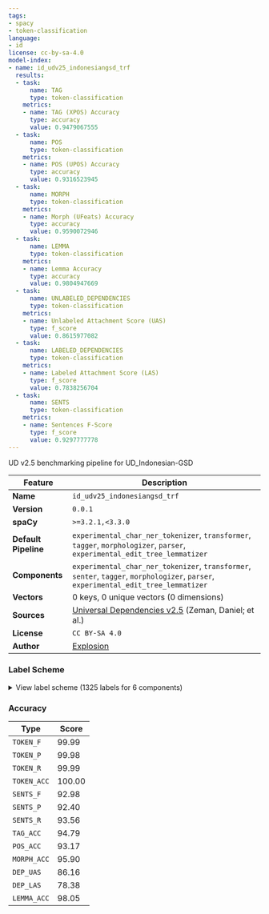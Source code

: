 ```yaml
---
tags:
- spacy
- token-classification
language:
- id
license: cc-by-sa-4.0
model-index:
- name: id_udv25_indonesiangsd_trf
  results:
  - task:
      name: TAG
      type: token-classification
    metrics:
    - name: TAG (XPOS) Accuracy
      type: accuracy
      value: 0.9479067555
  - task:
      name: POS
      type: token-classification
    metrics:
    - name: POS (UPOS) Accuracy
      type: accuracy
      value: 0.9316523945
  - task:
      name: MORPH
      type: token-classification
    metrics:
    - name: Morph (UFeats) Accuracy
      type: accuracy
      value: 0.9590072946
  - task:
      name: LEMMA
      type: token-classification
    metrics:
    - name: Lemma Accuracy
      type: accuracy
      value: 0.9804947669
  - task:
      name: UNLABELED_DEPENDENCIES
      type: token-classification
    metrics:
    - name: Unlabeled Attachment Score (UAS)
      type: f_score
      value: 0.8615977082
  - task:
      name: LABELED_DEPENDENCIES
      type: token-classification
    metrics:
    - name: Labeled Attachment Score (LAS)
      type: f_score
      value: 0.7838256704
  - task:
      name: SENTS
      type: token-classification
    metrics:
    - name: Sentences F-Score
      type: f_score
      value: 0.9297777778
---
```

UD v2.5 benchmarking pipeline for UD_Indonesian-GSD

| Feature | Description |
| --- | --- |
| **Name** | `id_udv25_indonesiangsd_trf` |
| **Version** | `0.0.1` |
| **spaCy** | `>=3.2.1,<3.3.0` |
| **Default Pipeline** | `experimental_char_ner_tokenizer`, `transformer`, `tagger`, `morphologizer`, `parser`, `experimental_edit_tree_lemmatizer` |
| **Components** | `experimental_char_ner_tokenizer`, `transformer`, `senter`, `tagger`, `morphologizer`, `parser`, `experimental_edit_tree_lemmatizer` |
| **Vectors** | 0 keys, 0 unique vectors (0 dimensions) |
| **Sources** | [Universal Dependencies v2.5](https://lindat.mff.cuni.cz/repository/xmlui/handle/11234/1-3105) (Zeman, Daniel; et al.) |
| **License** | `CC BY-SA 4.0` |
| **Author** | [Explosion](https://explosion.ai) |

### Label Scheme

<details>

<summary>View label scheme (1325 labels for 6 components)</summary>

| Component | Labels |
| --- | --- |
| **`experimental_char_ner_tokenizer`** | `TOKEN` |
| **`senter`** | `I`, `S` |
| **`tagger`** | `APP`, `ASP`, `ASP+PS2`, `ASP+PS3`, `ASP+T--`, `ASS`, `ASS+PS3`, `B--`, `B--+PS3`, `B--+T--`, `CC-`, `CC-+PS3`, `CC-+T--`, `CD-`, `CD-+PS3`, `CO-`, `CO-+PS3`, `D--`, `D--+PS2`, `D--+PS3`, `D--+T--`, `F--`, `F--+PS1`, `F--+PS2`, `F--+PS3`, `F--+T--`, `G--`, `G--+PS3`, `G--+T--`, `H--`, `H--+T--`, `I--`, `M--`, `M--+PS3`, `M--+T--`, `NOUN`, `NPD`, `NPD+PS2`, `NPD+PS3`, `NSD`, `NSD+PS1`, `NSD+PS2`, `NSD+PS3`, `NSD+T--`, `NSF`, `NSM`, `NSM+PS3`, `NUM`, `O--`, `PP1`, `PP1+T--`, `PP2`, `PP3`, `PP3+T--`, `PROPN`, `PS1`, `PS1+VSA`, `PS1+VSA+T--`, `PS2`, `PS2+VSA`, `PS3`, `PUNCT`, `R--`, `R--+PS1`, `R--+PS2`, `R--+PS3`, `S--`, `S--+PS3`, `T--`, `VERB`, `VPA`, `VSA`, `VSA+PS1`, `VSA+PS2`, `VSA+PS3`, `VSA+T--`, `VSP`, `VSP+PS3`, `VSP+T--`, `W--`, `W--+T--`, `X`, `X--`, `Z--` |
| **`morphologizer`** | `POS=PROPN`, `POS=AUX`, `POS=DET\|PronType=Ind`, `Number=Sing\|POS=NOUN`, `POS=PRON\|PronType=Rel`, `Number=Sing\|POS=VERB\|Voice=Pass`, `POS=ADP`, `POS=PUNCT`, `Number=Sing\|POS=PROPN`, `POS=NOUN`, `POS=ADV`, `POS=CCONJ`, `Number=Sing\|POS=VERB\|Voice=Act`, `POS=VERB`, `POS=DET\|PronType=Tot`, `Number=Sing\|Number[psor]=Sing\|POS=NOUN\|Person[psor]=3`, `POS=SCONJ`, `Number=Plur\|POS=PRON\|Person=3\|PronType=Prs`, `POS=DET\|PronType=Dem`, `NumType=Card\|POS=NUM`, `Degree=Pos\|Number=Sing\|POS=NOUN`, `Degree=Pos\|Number=Sing\|POS=ADJ`, `NumType=Card\|POS=DET\|PronType=Ind`, `Degree=Pos\|Number=Sing\|POS=ADP`, `Number[psor]=Sing\|POS=NOUN\|Person[psor]=3`, `Number=Sing\|POS=VERB`, `POS=PRON\|PronType=Int`, `Number=Sing\|POS=ADV\|Voice=Act`, `Number=Sing\|Number[psor]=Sing\|POS=VERB\|Person[psor]=3\|Voice=Act`, `Number=Sing\|POS=ADP\|Voice=Act`, `POS=ADJ`, `Number[psor]=Sing\|POS=ADP\|Person[psor]=3`, `Degree=Pos\|Number=Sing\|POS=DET`, `Degree=Pos\|Number=Sing\|POS=VERB`, `POS=PRON\|PronType=Dem`, `POS=PART\|Polarity=Neg`, `Degree=Pos\|Number=Sing\|Number[psor]=Sing\|POS=NOUN\|Person[psor]=3`, `Number=Sing\|POS=PRON\|Person=1\|Polite=Form\|PronType=Prs`, `Number=Sing\|POS=ADJ`, `Number=Sing\|POS=PRON\|Person=3\|PronType=Prs`, `POS=SYM`, `POS=ADV\|PronType=Int`, `Clusivity=In\|Number=Plur\|POS=PRON\|Person=1\|PronType=Prs`, `Number=Sing\|POS=ADJ\|Voice=Act`, `Degree=Pos\|Number=Sing\|POS=PROPN`, `Degree=Pos\|Number=Sing\|POS=ADV`, `Number=Sing\|Number[psor]=Sing\|POS=VERB\|Person[psor]=3\|Voice=Pass`, `Number=Sing\|Number[psor]=Sing\|POS=NOUN\|Person[psor]=3\|Voice=Act`, `Number=Sing\|POS=PROPN\|Voice=Act`, `Number=Sing\|POS=NOUN\|Voice=Act`, `POS=DET`, `Number=Sing\|POS=DET\|Voice=Act`, `NumType=Card\|POS=PRON\|PronType=Ind`, `Number=Sing\|Number[psor]=Sing\|POS=ADV\|Person[psor]=3`, `Number=Sing\|POS=DET`, `Number=Sing\|POS=ADJ\|Voice=Pass`, `POS=CCONJ\|PronType=Dem`, `Number=Sing\|POS=ADP`, `Number=Sing\|POS=ADV`, `Number=Sing\|POS=PRON\|Person=2\|Polite=Infm\|PronType=Prs`, `Number[psor]=Sing\|POS=NOUN\|Person[psor]=2`, `Number=Plur\|Number[psor]=Sing\|POS=NOUN\|Person[psor]=2`, `Number=Sing\|POS=PRON`, `POS=PRON`, `NumType=Card\|POS=ADV\|PronType=Ind`, `NumType=Card\|Number[psor]=Sing\|POS=NUM\|Person[psor]=3`, `Number=Sing\|POS=PRON\|Person=3\|Polite=Form\|PronType=Prs`, `POS=DET\|PronType=Int`, `Number=Sing\|Number[psor]=Sing\|POS=PROPN\|Person[psor]=3`, `Number=Sing\|Number[psor]=Sing\|POS=PROPN\|Person[psor]=1`, `Degree=Pos\|Number=Sing\|POS=SCONJ`, `POS=PRON\|PronType=Ind`, `Number=Sing\|Number[psor]=Sing\|POS=NOUN\|Person[psor]=3\|Voice=Pass`, `POS=VERB\|PronType=Ind`, `Degree=Pos\|Number=Sing\|Number[psor]=Sing\|POS=ADJ\|Person[psor]=3`, `Number=Sing\|POS=SCONJ`, `Degree=Sup\|Number=Sing\|Number[psor]=Sing\|POS=ADJ\|Person[psor]=3`, `Degree=Pos\|Number=Sing\|Number[psor]=Sing\|POS=ADP\|Person[psor]=3`, `Number=Plur\|Number[psor]=Sing\|POS=NOUN\|Person[psor]=3`, `Number=Plur\|POS=NOUN`, `POS=ADV\|PronType=Dem`, `Number=Sing\|POS=VERB\|Person=1\|Voice=Act`, `Degree=Sup\|Number=Sing\|POS=ADJ`, `Number=Sing\|POS=ADP\|Voice=Pass`, `Number[psor]=Sing\|POS=PART\|Person[psor]=3`, `Number=Sing\|POS=NOUN\|Voice=Pass`, `Degree=Pos\|Number=Sing\|Number[psor]=Sing\|POS=CCONJ\|Person[psor]=3`, `POS=PART`, `Number=Sing\|Number[psor]=Sing\|POS=PART\|Person[psor]=3\|Voice=Pass`, `Degree=Sup\|Number=Sing\|POS=ADV`, `Number=Sing\|POS=PRON\|Voice=Act`, `Number=Sing\|Number[psor]=Sing\|POS=PROPN\|Person[psor]=3\|Voice=Act`, `Gender=Masc\|Number=Sing\|POS=PROPN`, `Number[psor]=Sing\|POS=PRON\|Person[psor]=3\|PronType=Tot`, `Degree=Pos\|Number=Sing\|POS=X`, `POS=PRON\|PronType=Tot`, `Degree=Pos\|Number=Sing\|Number[psor]=Sing\|POS=ADV\|Person[psor]=3`, `Degree=Pos\|Number=Sing\|Number[psor]=Sing\|POS=VERB\|Person[psor]=3`, `Number=Sing\|Number[psor]=Sing\|POS=ADP\|Person[psor]=3`, `Number=Sing\|Number[psor]=Sing\|POS=NOUN\|Person[psor]=2`, `POS=SCONJ\|PronType=Int`, `Number=Plur\|POS=PRON\|Person=2\|PronType=Prs`, `Number=Sing\|Number[psor]=Sing\|POS=VERB\|Person[psor]=1\|Voice=Act`, `Number[psor]=Sing\|POS=DET\|Person[psor]=3`, `Number=Sing\|Number[psor]=Sing\|POS=PRON\|Person[psor]=3`, `Clusivity=Ex\|Number=Plur\|POS=PRON\|Person=1\|PronType=Prs`, `Number=Plur\|POS=VERB\|Voice=Act`, `Number=Sing\|Number[psor]=Sing\|POS=ADV\|Person[psor]=3\|Voice=Act`, `Degree=Pos\|Number=Sing\|POS=NOUN\|Polarity=Neg`, `POS=X`, `Number[psor]=Sing\|POS=ADJ\|Person[psor]=3`, `Number=Sing\|Number[psor]=Sing\|POS=VERB\|Person[psor]=3`, `Number=Sing\|POS=PRON\|Person=2\|Polite=Form\|PronType=Prs`, `Number=Sing\|POS=PRON\|Person=1\|Polite=Infm\|PronType=Prs`, `Number=Sing\|POS=PROPN\|Voice=Pass`, `POS=ADV\|Polarity=Neg`, `NumType=Card\|Number=Sing\|POS=NUM`, `Number[psor]=Sing\|POS=ADV\|Person[psor]=2`, `Number[psor]=Sing\|POS=ADV\|Person[psor]=3`, `Degree=Sup\|Number=Sing\|POS=PROPN`, `POS=PROPN\|Polarity=Neg`, `Number=Sing\|Number[psor]=Sing\|POS=VERB\|Person[psor]=2\|Voice=Act`, `Number=Sing\|POS=PROPN\|Person=1\|Voice=Act`, `POS=SCONJ\|PronType=Dem`, `Number=Sing\|Number[psor]=Sing\|POS=ADV\|Person[psor]=2\|Voice=Act`, `Number=Sing\|POS=CCONJ`, `Degree=Sup\|Number=Sing\|POS=VERB`, `Number=Sing\|Number[psor]=Sing\|POS=ADJ\|Person[psor]=3`, `Number=Sing\|Number[psor]=Sing\|POS=ADJ\|Person[psor]=3\|Voice=Act`, `Degree=Pos\|Number=Sing\|POS=PRON`, `Number=Sing\|POS=ADV\|Voice=Pass`, `Number[psor]=Sing\|POS=ADP\|Person[psor]=2`, `Number=Sing\|POS=SYM`, `POS=ADJ\|Polarity=Neg`, `Degree=Pos\|NumType=Card\|Number=Sing\|POS=NUM`, `Number=Sing\|Number[psor]=Sing\|POS=SCONJ\|Person[psor]=3`, `Degree=Pos\|Number=Sing\|POS=CCONJ`, `Number[psor]=Sing\|POS=NOUN\|Person[psor]=1`, `Number=Sing\|POS=CCONJ\|Voice=Act`, `Gender=Masc\|Number=Sing\|POS=NOUN`, `Number=Sing\|Number[psor]=Sing\|POS=ADP\|Person[psor]=3\|Voice=Pass`, `Gender=Fem\|Number=Sing\|POS=PROPN`, `POS=VERB\|PronType=Dem`, `Number=Sing\|POS=PRON\|Person=2\|PronType=Prs`, `Gender=Masc\|Number=Sing\|Number[psor]=Sing\|POS=NOUN\|Person[psor]=3`, `Number=Sing\|POS=PART\|Voice=Act`, `Degree=Sup\|Number=Sing\|Number[psor]=Sing\|POS=NOUN\|Person[psor]=3`, `POS=ADP\|PronType=Int`, `Number[psor]=Sing\|POS=VERB\|Person[psor]=3`, `Number[psor]=Sing\|POS=PRON\|Person[psor]=3\|PronType=Rel`, `Degree=Pos\|Number=Sing\|POS=AUX`, `Number=Sing\|Number[psor]=Sing\|POS=NOUN\|Person[psor]=1`, `Number=Sing\|POS=SCONJ\|Voice=Pass`, `Degree=Sup\|Number=Sing\|POS=ADP`, `Number=Sing\|POS=SCONJ\|Voice=Act`, `NumType=Card\|POS=DET\|PronType=Int`, `Degree=Pos\|Number=Sing\|POS=PART\|Polarity=Neg`, `Degree=Sup\|Number=Sing\|POS=SCONJ`, `Number=Sing\|Number[psor]=Sing\|POS=NOUN\|Person[psor]=1\|Voice=Act`, `Number=Plur\|POS=ADJ`, `POS=VERB\|PronType=Int`, `Number=Sing\|POS=VERB\|Person=2\|Voice=Act`, `Degree=Pos\|Number=Sing\|Number[psor]=Sing\|POS=ADJ\|Person[psor]=2`, `Gender=Masc\|Number=Sing\|POS=ADJ`, `Number[psor]=Sing\|POS=ADV\|Person[psor]=3\|PronType=Tot`, `POS=DET\|PronType=Rel`, `Number=Sing\|POS=NOUN\|Polarity=Neg`, `Number=Sing\|Number[psor]=Sing\|POS=PROPN\|Person[psor]=2`, `NumType=Card\|Number=Sing\|POS=NUM\|Voice=Act`, `Degree=Pos\|Number=Plur\|POS=ADJ`, `Number[psor]=Sing\|POS=DET\|Person[psor]=3\|PronType=Tot`, `Number[psor]=Sing\|POS=PROPN\|Person[psor]=1`, `Gender=Fem\|Number=Sing\|POS=NOUN`, `Number=Sing\|POS=VERB\|Person=1`, `Degree=Pos\|Number=Sing\|Number[psor]=Sing\|POS=PROPN\|Person[psor]=3`, `NumType=Card\|Number[psor]=Sing\|POS=DET\|Person[psor]=3\|PronType=Ind`, `POS=ADV\|PronType=Tot`, `Degree=Pos\|Number=Plur\|POS=ADV`, `Number=Plur\|POS=ADV\|Voice=Act`, `POS=CCONJ\|PronType=Int`, `Degree=Pos\|Number=Sing\|POS=PART`, `Number[psor]=Sing\|POS=PRON\|Person[psor]=2`, `Number=Plur\|POS=VERB`, `Number=Sing\|Number[psor]=Sing\|POS=ADJ\|Person[psor]=3\|Voice=Pass`, `Degree=Pos\|Number=Sing\|POS=PUNCT`, `Number[psor]=Sing\|POS=ADP\|Person[psor]=1`, `Degree=Sup\|Number=Sing\|POS=NOUN`, `Number[psor]=Sing\|POS=PART\|Person[psor]=3\|Polarity=Neg`, `Number=Sing\|Number[psor]=Sing\|POS=ADP\|Person[psor]=3\|Voice=Act`, `POS=NOUN\|Polarity=Neg`, `Number[psor]=Sing\|POS=PROPN\|Person[psor]=2`, `Number=Sing\|Number[psor]=Sing\|POS=NOUN\|Person[psor]=2\|Voice=Act` |
| **`parser`** | `ROOT`, `acl`, `advcl`, `advmod`, `amod`, `appos`, `case`, `cc`, `ccomp`, `compound`, `compound:plur`, `conj`, `cop`, `csubj`, `csubj:pass`, `dep`, `det`, `fixed`, `flat`, `iobj`, `mark`, `nmod`, `nsubj`, `nsubj:pass`, `nummod`, `obj`, `obl`, `parataxis`, `punct`, `xcomp` |
| **`experimental_edit_tree_lemmatizer`** | `1`, `2`, `4`, `6`, `8`, `10`, `12`, `15`, `19`, `22`, `24`, `26`, `27`, `29`, `30`, `31`, `34`, `36`, `37`, `40`, `42`, `44`, `46`, `48`, `50`, `51`, `53`, `54`, `56`, `58`, `47`, `59`, `62`, `64`, `66`, `68`, `70`, `71`, `3`, `72`, `74`, `75`, `77`, `78`, `79`, `81`, `84`, `86`, `87`, `88`, `89`, `92`, `11`, `93`, `95`, `96`, `97`, `98`, `99`, `101`, `103`, `105`, `106`, `107`, `108`, `110`, `111`, `113`, `115`, `116`, `118`, `120`, `122`, `123`, `124`, `125`, `126`, `127`, `128`, `130`, `131`, `132`, `134`, `135`, `137`, `140`, `142`, `143`, `144`, `146`, `147`, `148`, `149`, `150`, `151`, `152`, `153`, `43`, `155`, `157`, `158`, `160`, `161`, `162`, `163`, `164`, `165`, `166`, `167`, `168`, `170`, `171`, `172`, `174`, `175`, `177`, `178`, `179`, `180`, `181`, `182`, `183`, `25`, `184`, `185`, `186`, `187`, `188`, `190`, `192`, `193`, `194`, `196`, `57`, `197`, `198`, `199`, `201`, `203`, `204`, `206`, `207`, `208`, `209`, `210`, `211`, `212`, `213`, `214`, `215`, `217`, `218`, `219`, `220`, `221`, `223`, `225`, `227`, `228`, `230`, `232`, `234`, `236`, `237`, `238`, `240`, `242`, `243`, `244`, `246`, `247`, `248`, `249`, `250`, `251`, `252`, `253`, `254`, `256`, `257`, `258`, `260`, `261`, `262`, `263`, `264`, `266`, `267`, `268`, `269`, `270`, `272`, `41`, `273`, `274`, `275`, `276`, `277`, `278`, `280`, `281`, `282`, `283`, `284`, `285`, `286`, `287`, `288`, `289`, `290`, `291`, `292`, `293`, `294`, `295`, `297`, `298`, `299`, `300`, `301`, `302`, `303`, `304`, `306`, `307`, `308`, `309`, `310`, `312`, `313`, `314`, `317`, `315`, `318`, `320`, `321`, `322`, `323`, `324`, `9`, `325`, `326`, `327`, `329`, `330`, `331`, `332`, `333`, `334`, `336`, `337`, `339`, `341`, `342`, `343`, `345`, `346`, `347`, `348`, `80`, `241`, `349`, `350`, `351`, `353`, `354`, `355`, `356`, `357`, `358`, `359`, `360`, `361`, `363`, `49`, `364`, `365`, `366`, `23`, `367`, `368`, `369`, `370`, `371`, `372`, `373`, `374`, `375`, `376`, `378`, `379`, `380`, `381`, `382`, `383`, `385`, `386`, `387`, `388`, `389`, `390`, `391`, `393`, `394`, `45`, `35`, `395`, `396`, `63`, `397`, `398`, `399`, `400`, `401`, `402`, `403`, `404`, `405`, `406`, `407`, `408`, `409`, `410`, `412`, `413`, `415`, `416`, `417`, `419`, `421`, `422`, `173`, `28`, `424`, `425`, `426`, `427`, `428`, `429`, `430`, `431`, `432`, `434`, `435`, `437`, `439`, `440`, `441`, `442`, `443`, `444`, `445`, `446`, `447`, `448`, `450`, `451`, `453`, `454`, `455`, `457`, `459`, `461`, `463`, `464`, `465`, `466`, `467`, `469`, `470`, `0`, `471`, `472`, `473`, `474`, `475`, `477`, `478`, `479`, `480`, `481`, `482`, `483`, `484`, `485`, `486`, `487`, `489`, `490`, `491`, `493`, `495`, `496`, `497`, `498`, `499`, `500`, `501`, `502`, `503`, `504`, `52`, `506`, `507`, `508`, `509`, `510`, `511`, `512`, `514`, `515`, `516`, `519`, `520`, `67`, `522`, `523`, `525`, `526`, `527`, `528`, `529`, `530`, `531`, `533`, `534`, `535`, `536`, `537`, `538`, `539`, `540`, `541`, `542`, `543`, `544`, `545`, `546`, `548`, `549`, `551`, `553`, `554`, `555`, `556`, `557`, `559`, `560`, `561`, `562`, `563`, `564`, `565`, `566`, `568`, `569`, `570`, `571`, `572`, `573`, `575`, `576`, `577`, `578`, `579`, `513`, `580`, `582`, `583`, `584`, `586`, `587`, `588`, `589`, `591`, `592`, `593`, `594`, `595`, `597`, `599`, `600`, `602`, `607`, `608`, `609`, `610`, `611`, `612`, `613`, `614`, `615`, `616`, `617`, `618`, `619`, `620`, `621`, `623`, `625`, `626`, `627`, `628`, `629`, `630`, `631`, `632`, `633`, `634`, `635`, `636`, `637`, `638`, `639`, `640`, `641`, `642`, `644`, `645`, `646`, `647`, `648`, `649`, `651`, `652`, `653`, `655`, `656`, `657`, `658`, `659`, `660`, `661`, `662`, `664`, `665`, `666`, `667`, `668`, `669`, `670`, `672`, `674`, `675`, `676`, `677`, `169`, `678`, `679`, `680`, `681`, `682`, `683`, `684`, `685`, `686`, `687`, `688`, `689`, `690`, `7`, `691`, `692`, `693`, `694`, `695`, `696`, `697`, `698`, `699`, `701`, `702`, `703`, `704`, `705`, `706`, `708`, `709`, `710`, `711`, `712`, `713`, `715`, `717`, `719`, `720`, `721`, `722`, `723`, `724`, `725`, `726`, `727`, `728`, `729`, `730`, `731`, `732`, `733`, `735`, `736`, `737`, `738`, `740`, `741`, `742`, `743`, `744`, `745`, `746`, `747`, `748`, `749`, `750`, `752`, `753`, `754`, `755`, `756`, `757`, `758`, `760`, `761`, `763`, `764`, `765`, `766`, `767`, `768`, `769`, `770`, `771`, `772`, `773`, `774`, `775`, `776`, `65`, `777`, `778`, `779`, `780`, `781`, `782`, `783`, `784`, `785`, `786`, `788`, `790`, `791`, `792`, `793`, `794`, `795`, `796`, `797`, `798`, `799`, `145`, `800`, `801`, `802`, `803`, `804`, `805`, `806`, `807`, `808`, `809`, `810`, `811`, `812`, `813`, `815`, `817`, `818`, `819`, `820`, `821`, `822`, `823`, `824`, `826`, `829`, `830`, `831`, `832`, `833`, `834`, `835`, `836`, `837`, `838`, `839`, `840`, `841`, `843`, `845`, `847`, `849`, `850`, `851`, `852`, `853`, `854`, `855`, `856`, `857`, `858`, `5`, `859`, `860`, `861`, `862`, `863`, `864`, `865`, `866`, `867`, `868`, `869`, `871`, `872`, `873`, `874`, `875`, `876`, `877`, `878`, `879`, `880`, `881`, `882`, `884`, `885`, `887`, `888`, `889`, `891`, `892`, `893`, `894`, `896`, `897`, `898`, `899`, `900`, `901`, `902`, `903`, `904`, `905`, `906`, `907`, `908`, `69`, `909`, `910`, `912`, `913`, `914`, `915`, `916`, `917`, `919`, `920`, `921`, `922`, `923`, `924`, `925`, `926`, `927`, `929`, `229`, `930`, `931`, `932`, `933`, `934`, `935`, `936`, `937`, `938`, `939`, `940`, `941`, `942`, `944`, `945`, `946`, `947`, `948`, `949`, `950`, `951`, `953`, `954`, `955`, `956`, `957`, `958`, `959`, `960`, `962`, `963`, `964`, `965`, `967`, `968`, `969`, `970`, `971`, `972`, `973`, `974`, `976`, `977`, `978`, `979`, `980`, `981`, `982`, `983`, `984`, `986`, `987`, `988`, `990`, `993`, `994`, `995`, `996`, `997`, `998`, `999`, `1000`, `1001`, `1002`, `1003`, `1004`, `1005`, `1006`, `1007`, `1008`, `1009`, `1012`, `1014`, `1015`, `1016`, `1019`, `1020`, `1021`, `1022`, `1023`, `1024`, `1025`, `1026`, `1027`, `1028`, `1029`, `1030`, `1031`, `1032`, `1033`, `1034`, `1035`, `1036`, `1037`, `1038`, `1039`, `1040`, `1041`, `1042`, `1043`, `1044`, `1045`, `1046`, `1047`, `1048`, `1049`, `1051`, `1052`, `1053`, `1054`, `1055`, `1056`, `1057`, `1058`, `1059`, `1060`, `1062`, `1063`, `1064`, `1065`, `1066`, `1068`, `1069`, `1070`, `1072`, `1074`, `1075`, `1076`, `1077`, `1078`, `1079`, `1080`, `1082`, `1083`, `1085`, `1086`, `1087`, `1088`, `1090`, `1091`, `1092`, `1093`, `1094`, `1095`, `1096`, `1097`, `1098`, `1099`, `1100`, `1101`, `673`, `1102`, `1103`, `1104`, `1106`, `1108`, `1109`, `1110`, `1111`, `1115`, `1116`, `1119`, `1120`, `1089`, `418`, `1121`, `1122`, `1123`, `1124`, `1125`, `1126`, `1127`, `1128`, `1129`, `1130`, `1131`, `1132`, `1134`, `1136`, `1137`, `1138`, `1139`, `1140`, `1141`, `1133`, `1142`, `1143`, `1144`, `1145`, `1146`, `1147`, `1148`, `1149`, `1150`, `1151`, `1153`, `1154`, `1156`, `1157`, `1158`, `1159`, `1160`, `1162`, `1164`, `1165`, `377`, `1166`, `1167`, `1168`, `1169`, `1170`, `1171`, `1172`, `1173`, `1174`, `1175`, `1176`, `1177`, `1179`, `1180`, `1181`, `1182`, `191`, `1183`, `1184`, `1185`, `1186`, `1187`, `1188`, `1190`, `1191`, `1192`, `1194`, `1195`, `1196`, `1197`, `1198`, `1199`, `1200`, `1201` |

</details>

### Accuracy

| Type | Score |
| --- | --- |
| `TOKEN_F` | 99.99 |
| `TOKEN_P` | 99.98 |
| `TOKEN_R` | 99.99 |
| `TOKEN_ACC` | 100.00 |
| `SENTS_F` | 92.98 |
| `SENTS_P` | 92.40 |
| `SENTS_R` | 93.56 |
| `TAG_ACC` | 94.79 |
| `POS_ACC` | 93.17 |
| `MORPH_ACC` | 95.90 |
| `DEP_UAS` | 86.16 |
| `DEP_LAS` | 78.38 |
| `LEMMA_ACC` | 98.05 |